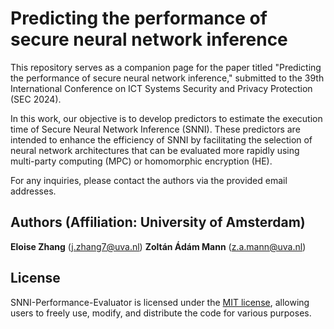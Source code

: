 # Predicting the performance of secure neural network inference

This repository serves as a companion page for the paper titled "Predicting the performance of secure neural network inference," submitted to the 39th International Conference on ICT Systems Security and Privacy Protection (SEC 2024).

In this work, our objective is to develop predictors to estimate the execution time of Secure Neural Network Inference (SNNI). These predictors are intended to enhance the efficiency of SNNI by facilitating the selection of neural network architectures that can be evaluated more rapidly using multi-party computing (MPC) or homomorphic encryption (HE).

For any inquiries, please contact the authors via the provided email addresses.

## Authors (Affiliation: University of Amsterdam)
**Eloise Zhang** (j.zhang7@uva.nl)
**Zoltán Ádám Mann** (z.a.mann@uva.nl)


<!-- ## Repository Contents
This repository contains all the materials required for replicating the study, including:

- Source code required to reproduce our experiment. Detailed information about dependencies and setup instructions are provided.

- Dataset generated from the experiment that led to the results presented in our paper.

- Code necessary to reproduce the results presented in our paper using the provided dataset. -->

<!-- ## How to cite us
The scientific article describing design, execution, and main results of this study is available [here](https://www.google.com).<br> 
If this study is helping your research, consider to cite it is as follows, thanks!

```
@article{,
  title={},
  author={},
  journal={},
  volume={},
  pages={},
  year={},
  publisher={}
}
``` -->

<!-- ## Quick started

- To get started:

  ```
  git clone https://github.com/Ckkk112138/GoGreen2-replication-package.git
  cd GoGreen2-replication-package/
  pip install -r requirements.txt
  ```

- To execute the experiment and generate the dataset in `data/experiment_data`:

  `python src/experiment-runner src/script/linux-powerjoular-profiling/RunnerConfig.py`

- To reproduce the results from the dataset:

  `python data/script/<example_test>`
  Replace `<example_test>` with the actual name of your test file under `data/script` folder. -->

<!-- ## Repository Structure
This is the root directory of the repository. The directory is structured as follows:

    GoGreen2-replication-package
     .
     |
     |--- src/                             Source code and dependencies used in the paper
            |
            |--- script/                   Code for executing the experiment
     |
     |--- documentation/                   Our paper detailing the experiment settings and results
     |
     |--- data/                            Data used in the paper 
            |
            |--- experiment_data/          Dataset generated from the experiment
            |--- script/                   Script for generating and visualizing the graphs from the dataset
            |--- plot/                     Graphical representation of the results -->
  

<!-- Usually, replication packages should include:
* a [src](src/) folder, containing the entirety of the source code used in the study,
* a [data](data/) folder, containing the raw, intermediate, and final data of the study
* if needed, a [documentation](documentation/) folder, where additional information w.r.t. this README is provided. 

In addition, the replication package can include additional data/results (in form of raw data, tables, and/or diagrams) which were not included in the study manuscript. -->

<!-- ## Replication package naming convention
The final name of this repository, as appearing in the published article, should be formatted according to the following naming convention:
`<short conference/journal name>-<yyyy>-<semantic word>-<semantic word>-rep-pkg`

For example, the repository of a research published at the International conference on ICT for Sustainability (ICT4S) in 2022, which investigates cloud tactics would be named `ICT4S-2022-cloud-tactics-rep-pkg` -->

## License
<!-- As general indication, we suggest to use:
* [MIT license](https://opensource.org/licenses/MIT) for code-based repositories, and 
* [Creative Commons Attribution 4.0	(CC BY 4.0)](https://creativecommons.org/licenses/by/4.0/) for text-based repository (papers, docts, etc.). -->

SNNI-Performance-Evaluator is licensed under the [MIT license](https://opensource.org/licenses/MIT), allowing users to freely use, modify, and distribute the code for various purposes.

<!-- For more information on how to add a license to your replication package, refer to the [official GitHUb documentation](https://docs.github.com/en/communities/setting-up-your-project-for-healthy-contributions/adding-a-license-to-a-repository). -->
